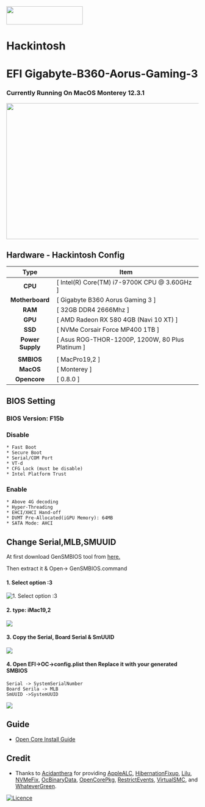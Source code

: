 
<img src="https://github.com/acidanthera/OpenCorePkg/blob/master/Docs/Logos/OpenCore_with_text_Small.png" width="200" height="48" />

# Hackintosh
# EFI Gigabyte-B360-Aorus-Gaming-3

### Currently Running On MacOS Monterey 12.3.1 

<img src="https://i.imgur.com/nRNr7SF.png" width="594" height="357" />

## Hardware - Hackintosh Config

|       Type       | Item                                             |
|:----------------:|--------------------------------------------------|
|     **CPU**      | [ Intel(R) Core(TM) i7-9700K CPU @ 3.60GHz ]     |
| **Motherboard**  | [ Gigabyte B360 Aorus Gaming 3 ]                 |
|     **RAM**      | [ 32GB DDR4 2666Mhz ]                            |
|     **GPU**      | [ AMD Radeon RX 580 4GB (Navi 10 XT) ]           |
|     **SSD**      | [ NVMe Corsair Force MP400 1TB ]                 |
| **Power Supply** | [ Asus ROG-THOR-1200P, 1200W, 80 Plus Platinum ] |
|                  |                                                  |
|    **SMBIOS**    | [ MacPro19,2 ]                                   |
|    **MacOS**     | [ Monterey ]                                     |
|   **Opencore**   | [ 0.8.0 ]                                        |


## BIOS Setting

### BIOS Version: F15b

### Disable

```
* Fast Boot
* Secure Boot
* Serial/COM Port
* VT-d
* CFG Lock (must be disable)
* Intel Platform Trust

```

### Enable

```
* Above 4G decoding
* Hyper-Threading
* EHCI/XHCI Hand-off
* DVMT Pre-Allocated(iGPU Memory): 64MB
* SATA Mode: AHCI
```

## Change Serial,MLB,SMUUID

At first download GenSMBIOS tool from [here.](https://github.com/corpnewt/GenSMBIOS)

Then extract it & Open-> GenSMBIOS.command

#### 1. Select option :3

![](https://github.com/sohagmahin/Gigabyte-B360-Aorus-Gaming-3-Hackintosh/blob/main/screenshots/1.png "1. Select option :3")

#### 2. type: iMac19,2

![](https://github.com/sohagmahin/Gigabyte-B360-Aorus-Gaming-3-Hackintosh/blob/main/screenshots/2.png)

#### 3. Copy the Serial, Board Serial & SmUUID

![](https://github.com/sohagmahin/Gigabyte-B360-Aorus-Gaming-3-Hackintosh/blob/main/screenshots/3.png)

#### 4. Open EFI->OC->config.plist then Replace it with your generated SMBIOS

```
Serial -> SystemSerialNumber
Board Serila -> MLB
SmUUID ->SystemUUID
```

![](https://github.com/sohagmahin/Gigabyte-B360-Aorus-Gaming-3-Hackintosh/blob/main/screenshots/4.png)

## Guide<br>

- [Open Core Install Guide](https://dortania.github.io/OpenCore-Install-Guide/)

## Credit<br>

- Thanks to [Acidanthera](https://github.com/acidanthera) for providing [AppleALC](https://github.com/acidanthera/AppleALC), [HibernationFixup](https://github.com/acidanthera/HibernationFixup), [Lilu](https://github.com/acidanthera/Lilu), [NVMeFix](https://github.com/acidanthera/NVMeFix), [OcBinaryData](https://github.com/acidanthera/OcBinaryData), [OpenCorePkg](https://github.com/acidanthera/OpenCorePkg), [RestrictEvents](https://github.com/acidanthera/RestrictEvents), [VirtualSMC](https://github.com/acidanthera/VirtualSMC), and [WhateverGreen](https://github.com/acidanthera/WhateverGreen).


[![Licence](https://img.shields.io/github/license/Ileriayo/markdown-badges?style=for-the-badge)](./LICENSE)
